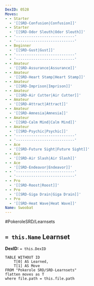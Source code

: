 ```yaml
---
DexID: 0528
Moves:
- - Starter
  - '[[SRD-Confusion|Confusion]]'
- - Starter
  - '[[SRD-Odor Sleuth|Odor Sleuth]]'
- - '---------------------------'
  - '---------------------------'
- - Beginner
  - '[[SRD-Gust|Gust]]'
- - '---------------------------'
  - '---------------------------'
- - Amateur
  - '[[SRD-Assurance|Assurance]]'
- - Amateur
  - '[[SRD-Heart Stamp|Heart Stamp]]'
- - Amateur
  - '[[SRD-Imprison|Imprison]]'
- - Amateur
  - '[[SRD-Air Cutter|Air Cutter]]'
- - Amateur
  - '[[SRD-Attract|Attract]]'
- - Amateur
  - '[[SRD-Amnesia|Amnesia]]'
- - Amateur
  - '[[SRD-Calm Mind|Calm Mind]]'
- - Amateur
  - '[[SRD-Psychic|Psychic]]'
- - '---------------------------'
  - '---------------------------'
- - Ace
  - '[[SRD-Future Sight|Future Sight]]'
- - Ace
  - '[[SRD-Air Slash|Air Slash]]'
- - Ace
  - '[[SRD-Endeavor|Endeavor]]'
- - '---------------------------'
  - '---------------------------'
- - Pro
  - '[[SRD-Roost|Roost]]'
- - Pro
  - '[[SRD-Giga Drain|Giga Drain]]'
- - Pro
  - '[[SRD-Heat Wave|Heat Wave]]'
Name: Swoobat
---
```


#PokeroleSRD/Learnsets

## `= this.Name` Learnset

**DexID:** `= this.DexID`

```dataview
TABLE WITHOUT ID
    T[0] AS Learned,
    T[1] AS Move
FROM "Pokerole SRD/SRD-Learnsets"
flatten moves as T
where file.path = this.file.path
```

